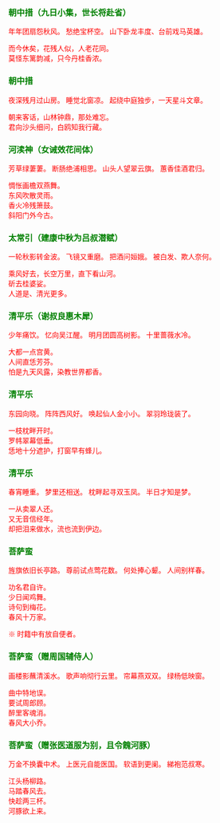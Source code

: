<style type="text/css">
    .markdown-body{text-align: left;}
    h3{color:green}
    article{font-family:"楷体";color:red}
</style>

### 朝中措（九日小集，世长将赴省）
<article>
年年团扇怨秋风。  
愁绝宝杯空。  
山下卧龙丰度、台前戏马英雄。  

而今休矣，花残人似，人老花同。  
莫怪东篱韵减，只今丹桂香浓。  
</article>

### 朝中措
<article>
夜深残月过山房。  
睡觉北窗凉。  
起绕中庭独步，一天星斗文章。  

朝来客话，山林钟鼎，那处难忘。  
君向沙头细问，白鸥知我行藏。  
</article>

### 河渎神（女诫效花间体）
<article>
芳草绿萋萋。  
断肠绝浦相思。  
山头人望翠云旗。  
蕙香佳酒君归。  

惆怅画檐双燕舞。  
东风吹散灵雨。  
香火冷残箫鼓。  
斜阳门外今古。  
</article>

### 太常引（建康中秋为吕叔潜赋）
<article>
一轮秋影转金波。  
飞镜又重磨。  
把酒问姮娥。  
被白发、欺人奈何。  

乘风好去，长空万里，直下看山河。  
斫去桂婆娑。  
人道是、清光更多。  
</article>

### 清平乐（谢叔良惠木犀）
<article>
少年痛饮。  
忆向吴江醒。  
明月团圆高树影。  
十里蔷薇水冷。  

大都一点宫黄。  
人间直恁芳芬。  
怕是九天风露，染教世界都香。  
</article>

### 清平乐
<article>
东园向晓。  
阵阵西风好。  
唤起仙人金小小。  
翠羽玲珑装了。  

一枝枕畔开时。  
罗帏翠幕低垂。  
恁地十分遮护，打窗早有蜂儿。  
</article>

### 清平乐
<article>
春宵睡重。  
梦里还相送。  
枕畔起寻双玉凤。  
半日才知是梦。  

一从卖翠人还。  
又无音信经年。  
却把泪来做水，流也流到伊边。  
</article>

### 菩萨蛮
<article>
旌旗依旧长亭路。  
尊前试点莺花数。  
何处捧心颦。  
人间别样春。  

功名君自许。  
少日闻鸡舞。  
诗句到梅花。  
春风十万家。  

※    时籍中有放自便者。  
</article>

### 菩萨蛮（赠周国辅侍人）
<article>
画楼影蘸清溪水。  
歌声响彻行云里。  
帘幕燕双双。  
绿杨低映窗。  

曲中特地误。  
要试周郎顾。  
醉里客魂消。  
春风大小乔。  
</article>

### 菩萨蛮（赠张医道服为别，且令餽河豚）
<article>
万金不换囊中术。  
上医元自能医国。  
软语到更阑。  
綈袍范叔寒。  

江头杨柳路。  
马踏春风去。  
快趁两三杯。  
河豚欲上来。  
</article>

